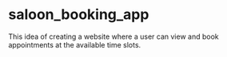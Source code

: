 # saloon_booking_app
This idea of creating a website where a user can view and book appointments at the available time slots.
